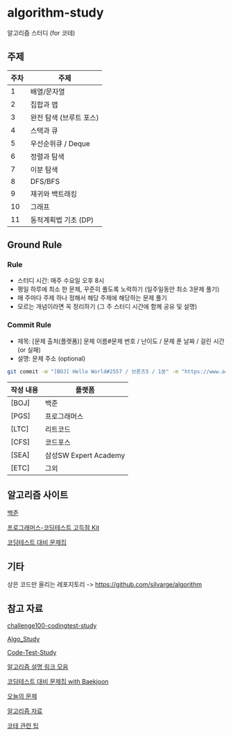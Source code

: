 # algorithm-study
알고리즘 스터디 (for 코테)

## 주제
주차 | 주제
--- | ---
1 | 배열/문자열
2 | 집합과 맵
3 | 완전 탐색 (브루트 포스)
4 | 스택과 큐
5 | 우선순위큐 / Deque
6 | 정렬과 탐색
7 | 이분 탐색
8 | DFS/BFS
9 | 재귀와 백트래킹
10 | 그래프
11 | 동적계획법 기초 (DP)

## Ground Rule
### Rule
- 스터디 시간: 매주 수요일 오후 8시
- 평일 하루에 최소 한 문제, 꾸준히 풀도록 노력하기 (일주일동안 최소 3문제 풀기)
- 매 주마다 주제 하나 정해서 해당 주제에 해당하는 문제 풀기
- 모르는 개념이라면 꼭 정리하기 (그 주 스터디 시간에 함께 공유 및 설명)

### Commit Rule
- 제목: \[문제 출처(플랫폼)\] 문제 이름#문제 번호 / 난이도 / 문제 푼 날짜 / 걸린 시간(or 실패)
- 설명: 문제 주소 (optional)
  
```bash
git commit -m "[BOJ] Hello World#2557 / 브론즈5 / 1분" -m "https://www.acmicpc.net/problem/2557"
```
작성 내용 | 플랫폼
--- | ---
[BOJ] | 백준
[PGS] | 프로그래머스
[LTC] | 리트코드
[CFS] | 코드포스
[SEA] | 삼성SW Expert Academy
[ETC] | 그외

## 알고리즘 사이트
[백준](https://www.acmicpc.net/)

[프로그래머스-코딩테스트 고득점 Kit](https://school.programmers.co.kr/learn/challenges?tab=algorithm_practice_kit)

[코딩테스트 대비 문제집](https://algorithm.tony9402.com/)

## 기타
상은 코드만 올리는 레포지토리 -> https://github.com/silvarge/algorithm 

## 참고 자료
[challenge100-codingtest-study](https://github.com/ellynhan/challenge100-codingtest-study)

[Algo_Study](https://github.com/Seongho0503/Algo_Study?tab=readme-ov-file)

[Code-Test-Study](https://github.com/CodeTest-StudyGroup/Code-Test-Study?tab=readme-ov-file)

[알고리즘 설명 링크 모음](https://github.com/tony9402/baekjoon/blob/main/link_for_study.md)

[코딩테스트 대비 문제집 with Baekjoon](https://github.com/tony9402/baekjoon?tab=readme-ov-file)

[오늘의 문제](https://github.com/tony9402/baekjoon/blob/main/picked.md)

[알고리즘 자료](https://github.com/VSFe/Algorithm_Study)

[코테 관련 팁](https://dev-dain.tistory.com/155)
